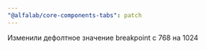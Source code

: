 ```yaml
---
"@alfalab/core-components-tabs": patch
---
```


Изменили дефолтное значение breakpoint с 768 на 1024
